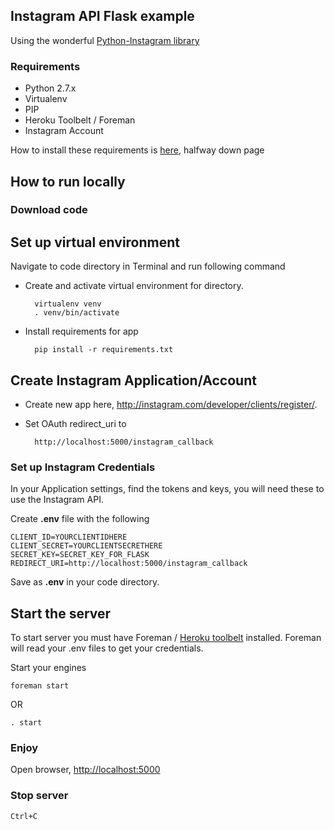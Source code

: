 ## Instagram API Flask example

Using the wonderful [Python-Instagram library](https://github.com/Instagram/python-instagram)

### Requirements

* Python 2.7.x
* Virtualenv
* PIP
* Heroku Toolbelt / Foreman
* Instagram Account

How to install these requirements is [here](http://itppyweb.herokuapp.com/notes/week_1), halfway down page

## How to run locally

### Download code

## Set up virtual environment

Navigate to code directory in Terminal and run following command

* Create and activate virtual environment for directory.

		virtualenv venv
		. venv/bin/activate

* Install requirements for app

		pip install -r requirements.txt


## Create Instagram Application/Account

* Create new app here, <http://instagram.com/developer/clients/register/>.
* Set OAuth redirect_uri to 

		http://localhost:5000/instagram_callback


### Set up Instagram Credentials

In your Application settings, find the tokens and keys, you will need these to use the Instagram API.

Create **.env** file with the following


	CLIENT_ID=YOURCLIENTIDHERE
	CLIENT_SECRET=YOURCLIENTSECRETHERE
	SECRET_KEY=SECRET_KEY_FOR_FLASK
	REDIRECT_URI=http://localhost:5000/instagram_callback

Save as **.env** in your code directory.


## Start the server

To start server you must have Foreman / [Heroku toolbelt](http://toolbelt.heroku.com) installed. Foreman will read your .env files to get your credentials.

Start your engines

	foreman start

OR

	. start

### Enjoy

Open browser, <http://localhost:5000>


### Stop server 

	Ctrl+C

